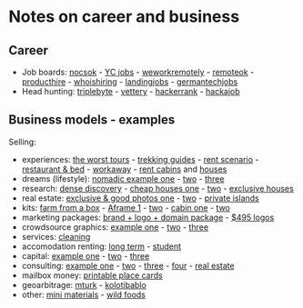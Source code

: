 # Notes on career and business

## Career

- Job boards: [nocsok](https://nocsok.com/) - [YC jobs](www.ycombinator.com/companies) - [weworkremotely](https://weworkremotely.com/) - [remoteok](https://remoteok.io/) - [producthire](https://producthire.net/) - [whoishiring](https://whoishiring.io/) - [landingjobs](https://landing.jobs/) - [germantechjobs](https://germantechjobs.de/) 
- Head hunting: [triplebyte](https://triplebyte.com/) - [vettery](https://www.vettery.com/candidate/tech) - [hackerrank](https://www.hackerrank.com/) - [hackajob](https://hackajob.co/)

## Business models - examples

Selling:

- experiences: [the worst tours](https://theworsttours.weebly.com/) - [trekking guides](https://andrewskurka.com/) - [rent scenario](https://www.unchartedbooks.com/adventurers-club.php) - [restaurant & bed](https://www.brushlandeatinghouse.com/) - [workaway](https://www.workaway.info/) - [rent cabins](https://www.cabinscape.com/) and [houses](https://www.silentliving.pt/)
- dreams (lifestyle): [nomadic example one](https://www.nomadicmatt.com/) - [two](https://sofianaaustralia.com/) - [three](https://craigmod.com/)
- research: [dense discovery](https://www.densediscovery.com/) - [cheap houses one](https://www.instagram.com/cheapoldhouses/) - [two](https://www.instagram.com/cheapirishhouses/) - [exclusive houses](https://www.wowhaus.co.uk/)
- real estate: [exclusive & good photos one](https://www.fantasticfrank.de/) - [two](https://www.themodernhouse.com/) - [private islands](http://www.vladi-private-islands.de/)
- kits: [farm from a box](https://farmfromabox.com/) - [Aframe 1](https://avrame.com/) - [two](https://dubldom.com/eu) - [cabin one](https://buildcover.com/) - [two](https://www.kodasema.com/pt/)
- marketing packages: [brand + logo + domain package](https://www.brandbucket.com/) - [$495 logos](https://logo.pizza/)
- crowdsource graphics: [example one](https://www.crowdspring.com/) - [two](https://draftss.com/) - [three](https://www.manypixels.co/)
- services: [cleaning](https://www.maidsinblack.com/)
- accomodation renting: [long term](https://www.uniplaces.com/) - [student](https://www.studentville.pt/en)
- capital: [example one](https://shl.vc/) - [two](https://www.generalcatalyst.com/) - [three](https://www.tinycapital.com/)
- consulting: [example one](https://hashref.com/) - [two](https://roybarber.com/) - [three](https://consulting.joreteg.com/) - [four](www.desktopneo.com) - [real estate](https://www.zeonamcintyre.com/)
- mailbox money: [printable place cards](https://www.placecard.me/)
- geoarbitrage: [mturk](https://www.mturk.com/worker) - [kolotibablo](https://kolotibablo.com/main/home)
- other: [mini materials](https://www.minimaterials.com/) - [wild foods](https://alexandermcnaughton.com/)
